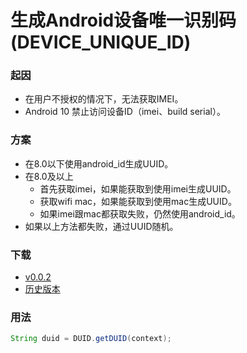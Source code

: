# 生成Android设备唯一识别码(DEVICE_UNIQUE_ID)
### 起因
- 在用户不授权的情况下，无法获取IMEI。
- Android 10 禁止访问设备ID（imei、build serial）。
### 方案
- 在8.0以下使用android_id生成UUID。
- 在8.0及以上
  * 首先获取imei，如果能获取到使用imei生成UUID。
  * 获取wifi mac，如果能获取到使用mac生成UUID。
  * 如果imei跟mac都获取失败，仍然使用android_id。
- 如果以上方法都失败，通过UUID随机。
### 下载
- [v0.0.2](https://bintray.com/juzipi2/maven/download_file?file_path=duid-0.0.2.jar)
- [历史版本](DOWNLOAD.md)
### 用法
``` groovy
String duid = DUID.getDUID(context);
```